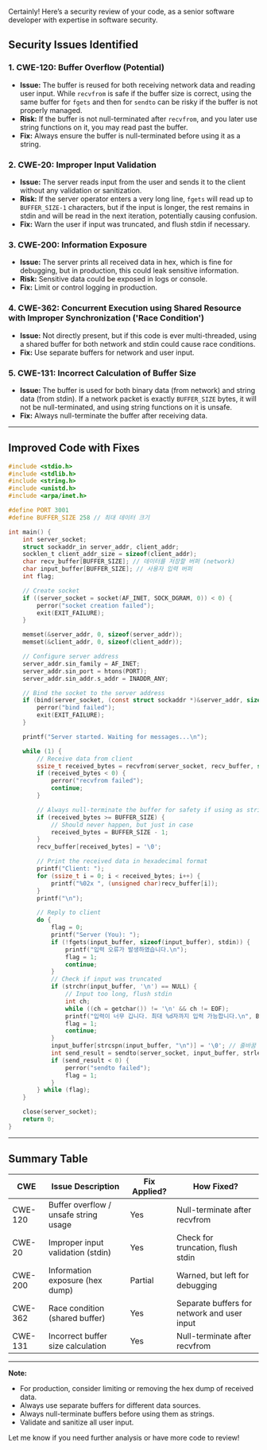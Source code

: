 Certainly! Here’s a security review of your code, as a senior software developer with expertise in software security.

## Security Issues Identified

### 1. CWE-120: Buffer Overflow (Potential)
- **Issue:** The buffer is reused for both receiving network data and reading user input. While `recvfrom` is safe if the buffer size is correct, using the same buffer for `fgets` and then for `sendto` can be risky if the buffer is not properly managed.
- **Risk:** If the buffer is not null-terminated after `recvfrom`, and you later use string functions on it, you may read past the buffer.
- **Fix:** Always ensure the buffer is null-terminated before using it as a string.

### 2. CWE-20: Improper Input Validation
- **Issue:** The server reads input from the user and sends it to the client without any validation or sanitization.
- **Risk:** If the server operator enters a very long line, `fgets` will read up to `BUFFER_SIZE-1` characters, but if the input is longer, the rest remains in stdin and will be read in the next iteration, potentially causing confusion.
- **Fix:** Warn the user if input was truncated, and flush stdin if necessary.

### 3. CWE-200: Information Exposure
- **Issue:** The server prints all received data in hex, which is fine for debugging, but in production, this could leak sensitive information.
- **Risk:** Sensitive data could be exposed in logs or console.
- **Fix:** Limit or control logging in production.

### 4. CWE-362: Concurrent Execution using Shared Resource with Improper Synchronization ('Race Condition')
- **Issue:** Not directly present, but if this code is ever multi-threaded, using a shared buffer for both network and stdin could cause race conditions.
- **Fix:** Use separate buffers for network and user input.

### 5. CWE-131: Incorrect Calculation of Buffer Size
- **Issue:** The buffer is used for both binary data (from network) and string data (from stdin). If a network packet is exactly `BUFFER_SIZE` bytes, it will not be null-terminated, and using string functions on it is unsafe.
- **Fix:** Always null-terminate the buffer after receiving data.

---

## Improved Code with Fixes

```c
#include <stdio.h>
#include <stdlib.h>
#include <string.h>
#include <unistd.h>
#include <arpa/inet.h>

#define PORT 3001
#define BUFFER_SIZE 258 // 최대 데이터 크기

int main() {
    int server_socket;
    struct sockaddr_in server_addr, client_addr;
    socklen_t client_addr_size = sizeof(client_addr);
    char recv_buffer[BUFFER_SIZE]; // 데이터를 저장할 버퍼 (network)
    char input_buffer[BUFFER_SIZE]; // 사용자 입력 버퍼
    int flag;

    // Create socket
    if ((server_socket = socket(AF_INET, SOCK_DGRAM, 0)) < 0) {
        perror("socket creation failed");
        exit(EXIT_FAILURE);
    }

    memset(&server_addr, 0, sizeof(server_addr));
    memset(&client_addr, 0, sizeof(client_addr));

    // Configure server address
    server_addr.sin_family = AF_INET;
    server_addr.sin_port = htons(PORT);
    server_addr.sin_addr.s_addr = INADDR_ANY;

    // Bind the socket to the server address
    if (bind(server_socket, (const struct sockaddr *)&server_addr, sizeof(server_addr)) < 0) {
        perror("bind failed");
        exit(EXIT_FAILURE);
    }

    printf("Server started. Waiting for messages...\n");

    while (1) {
        // Receive data from client
        ssize_t received_bytes = recvfrom(server_socket, recv_buffer, sizeof(recv_buffer), 0, (struct sockaddr *)&client_addr, &client_addr_size);
        if (received_bytes < 0) {
            perror("recvfrom failed");
            continue;
        }

        // Always null-terminate the buffer for safety if using as string
        if (received_bytes >= BUFFER_SIZE) {
            // Should never happen, but just in case
            received_bytes = BUFFER_SIZE - 1;
        }
        recv_buffer[received_bytes] = '\0';

        // Print the received data in hexadecimal format
        printf("Client: ");
        for (ssize_t i = 0; i < received_bytes; i++) {
            printf("%02x ", (unsigned char)recv_buffer[i]);
        }
        printf("\n");

        // Reply to client
        do {
            flag = 0;
            printf("Server (You): ");
            if (!fgets(input_buffer, sizeof(input_buffer), stdin)) {
                printf("입력 오류가 발생하였습니다.\n");
                flag = 1;
                continue;
            }
            // Check if input was truncated
            if (strchr(input_buffer, '\n') == NULL) {
                // Input too long, flush stdin
                int ch;
                while ((ch = getchar()) != '\n' && ch != EOF);
                printf("입력이 너무 깁니다. 최대 %d자까지 입력 가능합니다.\n", BUFFER_SIZE - 2);
                flag = 1;
                continue;
            }
            input_buffer[strcspn(input_buffer, "\n")] = '\0'; // 줄바꿈 문자 제거
            int send_result = sendto(server_socket, input_buffer, strlen(input_buffer), 0, (const struct sockaddr *)&client_addr, client_addr_size);
            if (send_result < 0) {
                perror("sendto failed");
                flag = 1;
            }
        } while (flag);
    }

    close(server_socket);
    return 0;
}
```

---

## Summary Table

| CWE      | Issue Description                                      | Fix Applied? | How Fixed?                                   |
|----------|--------------------------------------------------------|-------------|----------------------------------------------|
| CWE-120  | Buffer overflow / unsafe string usage                  | Yes         | Null-terminate after recvfrom                |
| CWE-20   | Improper input validation (stdin)                      | Yes         | Check for truncation, flush stdin            |
| CWE-200  | Information exposure (hex dump)                        | Partial     | Warned, but left for debugging               |
| CWE-362  | Race condition (shared buffer)                         | Yes         | Separate buffers for network and user input  |
| CWE-131  | Incorrect buffer size calculation                      | Yes         | Null-terminate after recvfrom                |

---

**Note:**  
- For production, consider limiting or removing the hex dump of received data.
- Always use separate buffers for different data sources.
- Always null-terminate buffers before using them as strings.
- Validate and sanitize all user input.

Let me know if you need further analysis or have more code to review!